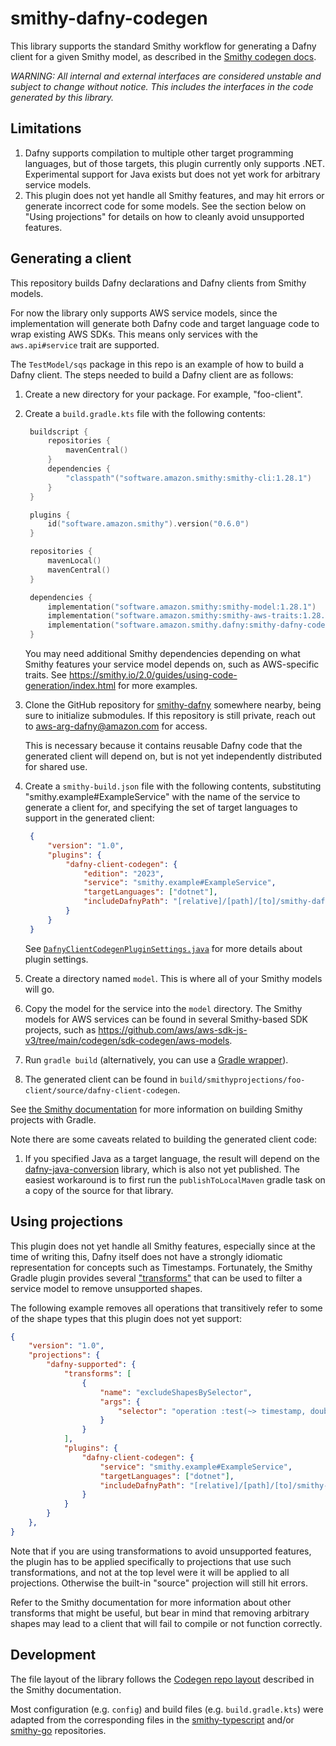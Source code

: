 # smithy-dafny-codegen

This library supports the standard Smithy workflow
for generating a Dafny client for a given Smithy model,
as described in the
[Smithy codegen docs](https://smithy.io/2.0/guides/using-code-generation/generating-a-client.html).

*WARNING: All internal and external interfaces are considered unstable and subject to change without notice.
This includes the interfaces in the code generated by this library.*

## Limitations

1. Dafny supports compilation to multiple other target programming languages,
   but of those targets, this plugin currently only supports .NET.
   Experimental support for Java exists
   but does not yet work for arbitrary service models.
2. This plugin does not yet handle all Smithy features,
   and may hit errors or generate incorrect code for some models.
   See the section below on "Using projections" for details
   on how to cleanly avoid unsupported features.

## Generating a client

This repository builds Dafny declarations and Dafny clients from Smithy
models.

For now the library only supports AWS service models,
since the implementation will generate both Dafny code and target language code
to wrap existing AWS SDKs.
This means only services with the `aws.api#service` trait are supported.

The `TestModel/sqs` package in this repo is an example of
how to build a Dafny client. The steps needed to build a Dafny client
are as follows:

1. Create a new directory for your package. For example, "foo-client".

2. Create a `build.gradle.kts` file with the following contents:

   ```kotlin
    buildscript {
        repositories {
            mavenCentral()
        }
        dependencies {
            "classpath"("software.amazon.smithy:smithy-cli:1.28.1")
        }
    }

    plugins {
        id("software.amazon.smithy").version("0.6.0")
    }

    repositories {
        mavenLocal()
        mavenCentral()
    }

    dependencies {
        implementation("software.amazon.smithy:smithy-model:1.28.1")
        implementation("software.amazon.smithy:smithy-aws-traits:1.28.1")
        implementation("software.amazon.smithy.dafny:smithy-dafny-codegen:0.1.0")
    }
   ```

   You may need additional Smithy dependencies depending on what Smithy features
   your service model depends on, such as AWS-specific traits.
   See https://smithy.io/2.0/guides/using-code-generation/index.html for more examples.

3. Clone the GitHub repository for [smithy-dafny](https://github.com/awslabs/smithy-dafny)
   somewhere nearby, being sure to initialize submodules.
   If this repository is still private, reach out to aws-arg-dafny@amazon.com
   for access.
      
   This is necessary because it contains reusable Dafny code that
   the generated client will depend on, but is not yet independently distributed for
   shared use.

4. Create a `smithy-build.json` file with the following contents,
   substituting "smithy.example#ExampleService" with the name of the service
   to generate a client for, and specifying the set of target languages
   to support in the generated client:

   ```json
    {
        "version": "1.0",
        "plugins": {
            "dafny-client-codegen": {
                "edition": "2023",
                "service": "smithy.example#ExampleService",
                "targetLanguages": ["dotnet"],
                "includeDafnyPath": "[relative]/[path]/[to]/smithy-dafny/TestModels/dafny-dependencies/StandardLibrary/src/Index.dfy"
            }
        }
    }
   ```

   See [`DafnyClientCodegenPluginSettings.java`](https://github.com/awslabs/smithy-dafny/blob/main-1.x/codegen/smithy-dafny-codegen/src/main/java/software/amazon/smithy/dafny/codegen/DafnyClientCodegenPluginSettings.java) for more details about plugin settings.

5. Create a directory named `model`. This is where all of your Smithy models
   will go.

6. Copy the model for the service into the `model` directory.
   The Smithy models for AWS services can be found in several Smithy-based SDK projects,
   such as
   https://github.com/aws/aws-sdk-js-v3/tree/main/codegen/sdk-codegen/aws-models.

7. Run `gradle build` (alternatively, you can use a
   [Gradle wrapper](https://docs.gradle.org/current/userguide/gradle_wrapper.html)).

8. The generated client can be found in `build/smithyprojections/foo-client/source/dafny-client-codegen`.

See [the Smithy documentation](https://smithy.io/2.0/guides/building-models/gradle-plugin.html)
for more information on building Smithy projects with Gradle.

Note there are some caveats related to building the generated client code:

1. If you specified Java as a target language,
   the result will depend on the [dafny-java-conversion](https://github.com/awslabs/smithy-dafny/tree/main-1.x/dafny-java-conversion)
   library, which is also not yet published.
   The easiest workaround is to first run the `publishToLocalMaven` gradle task on a copy of the source for that library.

## Using projections

This plugin does not yet handle all Smithy features, especially since
at the time of writing this, Dafny itself does not have a strongly
idiomatic representation for concepts such as Timestamps.
Fortunately, the Smithy Gradle plugin provides several
["transforms"](https://smithy.io/2.0/guides/building-models/build-config.html#transforms)
that can be used to filter a service model
to remove unsupported shapes.

The following example removes all operations that transitively refer
to some of the shape types that this plugin does not yet support:

```json
{
    "version": "1.0",
    "projections": {
        "dafny-supported": {
            "transforms": [
                {
                    "name": "excludeShapesBySelector",
                    "args": {
                        "selector": "operation :test(~> timestamp, double, float)"
                    }
                }
            ],
            "plugins": {
                "dafny-client-codegen": {
                    "service": "smithy.example#ExampleService",
                    "targetLanguages": ["dotnet"],
                    "includeDafnyPath": "[relative]/[path]/[to]/smithy-dafny/TestModels/dafny-dependencies/StandardLibrary/src/Index.dfy"
                }
            }
        }
    },
}
```

Note that if you are using transformations to avoid unsupported features,
the plugin has to be applied specifically to projections that use such transformations,
and not at the top level were it will be applied to all projections.
Otherwise the built-in "source" projection will still hit errors.

Refer to the Smithy documentation for more information about other transforms
that might be useful, but bear in mind that removing arbitrary shapes may lead
to a client that will fail to compile or not function correctly.

## Development

The file layout of the library follows the
[Codegen repo layout](https://smithy.io/2.0/guides/building-codegen/creating-codegen-repo.html#codegen-repo-layout)
described in the Smithy documentation.

Most configuration (e.g. `config`) and build files (e.g. `build.gradle.kts`)
were adapted from the corresponding files in the
[smithy-typescript](https://github.com/awslabs/smithy-typescript)
and/or
[smithy-go](https://github.com/aws/smithy-go/tree/main/codegen)
repositories.
